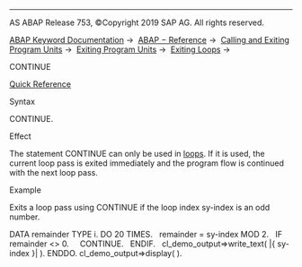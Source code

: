   

* * *

AS ABAP Release 753, ©Copyright 2019 SAP AG. All rights reserved.

[ABAP Keyword Documentation](javascript:call_link\('abenabap.htm'\)) →  [ABAP − Reference](javascript:call_link\('abenabap_reference.htm'\)) →  [Calling and Exiting Program Units](javascript:call_link\('abenabap_execution.htm'\)) →  [Exiting Program Units](javascript:call_link\('abenleave_program_units.htm'\)) →  [Exiting Loops](javascript:call_link\('abenleave_loops.htm'\)) → 

CONTINUE

[Quick Reference](javascript:call_link\('abapcontinue_shortref.htm'\))

Syntax

CONTINUE.

Effect

The statement CONTINUE can only be used in [loops](javascript:call_link\('abenloop_glosry.htm'\) "Glossary Entry"). If it is used, the current loop pass is exited immediately and the program flow is continued with the next loop pass.

Example

Exits a loop pass using CONTINUE if the loop index sy-index is an odd number.

DATA remainder TYPE i.
DO 20 TIMES.
  remainder = sy-index MOD 2.
  IF remainder <> 0.
    CONTINUE.
  ENDIF.
  cl\_demo\_output=>write\_text( |{ sy-index }| ).
ENDDO.
cl\_demo\_output=>display( ).